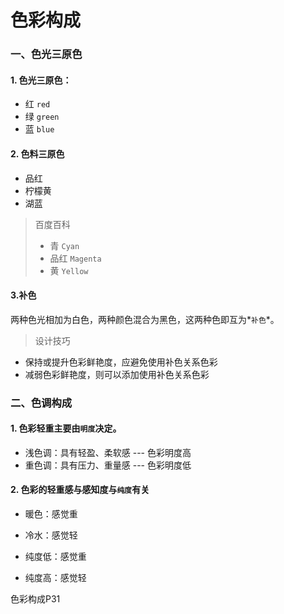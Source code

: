 # 色彩构成

### 一、色光三原色

#### 1. 色光三原色：

+ 红    `red`
+ 绿    `green`
+ 蓝    `blue`

#### 2. 色料三原色

+ 品红       
+ 柠檬黄      
+ 湖蓝

>百度百科
>- 青 `Cyan`
>- 品红 `Magenta`
>- 黄 `Yellow`

#### 3.补色
两种色光相加为白色，两种颜色混合为黑色，这两种色即互为*`补色`*。
>设计技巧
- 保持或提升色彩鲜艳度，应避免使用补色关系色彩
- 减弱色彩鲜艳度，则可以添加使用补色关系色彩

### 二、色调构成
#### 1. 色彩轻重主要由`明度`决定。
+ 浅色调：具有轻盈、柔软感 --- 色彩明度高
+ 重色调：具有压力、重量感 --- 色彩明度低
#### 2. 色彩的轻重感与感知度与`纯度`有关

+ 暖色：感觉重
+ 冷水：感觉轻


+ 纯度低：感觉重
+ 纯度高：感觉轻



色彩构成P31
